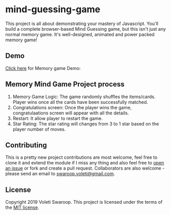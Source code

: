 # mind-guessing-game
This project is all about demonstrating your mastery of Javascript. You'll build a complete browser-based Mind Guessing game, but this isn't just any normal memory game. It's well-designed, animated and power packed memory game!

## Demo
[Click here](memory-game-demo.mov) for Memory game Demo:


## Memory Mind Game Project process

1. Memory Game Logic: The game randomly shuffles the items/cards. Player wins once all the cards have been successfully matched.
2. Congratulations screen: Once the player wins the game, congratulaations screen will appear with all the details.
3. Restart: It allow player to restart the game. 
4. Star Rating: The star rating will changes from 3 to 1 star based on the player number of moves.

## Contributing

This is a pretty new project contributions are most welcome, feel free to clone it and extend the module if I miss any thing and also feel free to [open an issue](https://github.com/voletiswaroop/mind-guessing-game/issues) or fork and create a pull request. Collaborators are also welcome - please send an email to swaroop.voleti@gmail.com.

## License 
Copyright 2019 Voleti Swaroop. This project is licensed under the terms of the [MIT license](https://github.com/voletiswaroop/mind-guessing-game/blob/master/LICENSE).
